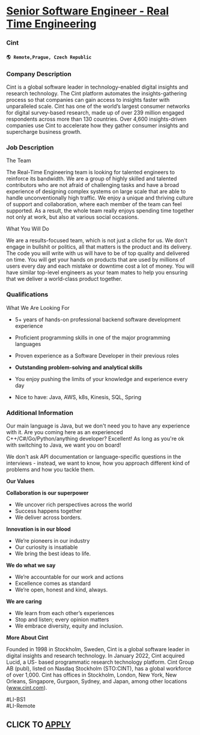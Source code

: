 # [Senior Software Engineer - Real Time Engineering](https://www.remotewlb.com/apply/senior-software-engineer-real-time-engineering)  
### Cint  
#### `🌎 Remote,Prague, Czech Republic`  

### **Company Description**

Cint is a global software leader in technology-enabled digital insights and research technology. The Cint platform automates the insights-gathering process so that companies can gain access to insights faster with unparalleled scale. Cint has one of the world’s largest consumer networks for digital survey-based research, made up of over 239 million engaged respondents across more than 130 countries. Over 4,600 insights-driven companies use Cint to accelerate how they gather consumer insights and supercharge business growth.

###  **Job Description**

The Team

The Real-Time Engineering team is looking for talented engineers to reinforce its bandwidth. We are a group of highly skilled and talented contributors who are not afraid of challenging tasks and have a broad experience of designing complex systems on large scale that are able to handle unconventionally high traffic. We enjoy a unique and thriving culture of support and collaboration, where each member of the team can feel supported. As a result, the whole team really enjoys spending time together not only at work, but also at various social occasions.

What You Will Do

We are a results-focused team, which is not just a cliche for us. We don't engage in bullshit or politics, all that matters is the product and its delivery. The code you will write with us will have to be of top quality and delivered on time. You will get your hands on products that are used by millions of users every day and each mistake or downtime cost a lot of money. You will have similar top-level engineers as your team mates to help you ensuring that we deliver a world-class product together.

###  **Qualifications**

What We Are Looking For

  * 5+ years of hands-on professional backend software development experience 

  * Proficient programming skills in one of the major programming languages 

  * Proven experience as a Software Developer in their previous roles 

  * **Outstanding problem-solving and analytical skills**

  * You enjoy pushing the limits of your knowledge and experience every day 

  * Nice to have: Java, AWS, k8s, Kinesis, SQL, Spring 

### **Additional Information**

Our main language is Java, but we don't need you to have any experience with it. Are you coming here as an experienced C++/C#/Go/Python/anything developer? Excellent! As long as you're ok with switching to Java, we want you on board!

We don't ask API documentation or language-specific questions in the interviews - instead, we want to know, how you approach different kind of problems and how you tackle them.

**Our Values**

 **Collaboration is our superpower**

  * We uncover rich perspectives across the world
  * Success happens together
  * We deliver across borders.

 **Innovation is in our blood**

  * We’re pioneers in our industry
  * Our curiosity is insatiable
  * We bring the best ideas to life.

 **We do what we say**

  * We’re accountable for our work and actions
  * Excellence comes as standard
  * We’re open, honest and kind, always.

 **We are caring**

  * We learn from each other’s experiences
  * Stop and listen; every opinion matters
  * We embrace diversity, equity and inclusion.

**More About Cint**

Founded in 1998 in Stockholm, Sweden, Cint is a global software leader in digital insights and research technology. In January 2022, Cint acquired Lucid, a US- based programmatic research technology platform. Cint Group AB (publ), listed on Nasdaq Stockholm (STO:CINT), has a global workforce of over 1,000. Cint has offices in Stockholm, London, New York, New Orleans, Singapore, Gurgaon, Sydney, and Japan, among other locations (www.cint.com).

#LI-BS1  
#LI-Remote

  
## CLICK TO [APPLY](https://www.remotewlb.com/apply/senior-software-engineer-real-time-engineering)


